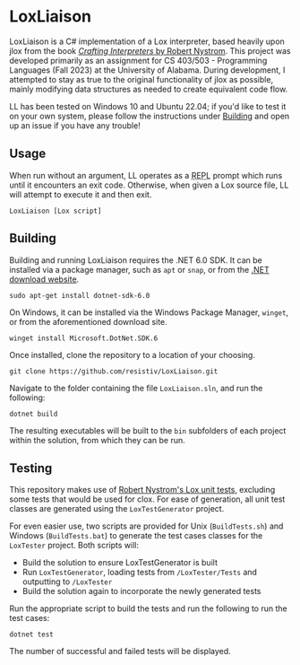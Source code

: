 # LoxLiaison
LoxLiaison is a C# implementation of a Lox interpreter, based heavily upon jlox from the book [*Crafting Interpreters* by Robert Nystrom](https://craftinginterpreters.com/). This project was developed primarily as an assignment for CS 403/503 - Programming Languages (Fall 2023) at the University of Alabama. During development, I attempted to stay as true to the original functionality of jlox as possible, mainly modifying data structures as needed to create equivalent code flow.

LL has been tested on Windows 10 and Ubuntu 22.04; if you'd like to test it on your own system, please follow the instructions under [Building](#building) and open up an issue if you have any trouble!

## Usage
When run without an argument, LL operates as a <abbr title="read-eval-print loop">REPL</abbr> prompt which runs until it encounters an exit code. Otherwise, when given a Lox source file, LL will attempt to execute it and then exit.
```
LoxLiaison [Lox script]
```

## Building
Building and running LoxLiaison requires the .NET 6.0 SDK. It can be installed via a package manager, such as ``apt`` or ``snap``, or from the [.NET download website](https://dotnet.microsoft.com/en-us/download/dotnet/6.0).
```
sudo apt-get install dotnet-sdk-6.0
```
On Windows, it can be installed via the Windows Package Manager, ``winget``, or from the aforementioned download site.
```
winget install Microsoft.DotNet.SDK.6
```
Once installed, clone the repository to a location of your choosing.
```
git clone https://github.com/resistiv/LoxLiaison.git
```
Navigate to the folder containing the file ``LoxLiaison.sln``, and run the following:
```
dotnet build
```
The resulting executables will be built to the ``bin`` subfolders of each project within the solution, from which they can be run.

## Testing
This repository makes use of [Robert Nystrom's Lox unit tests](https://github.com/munificent/craftinginterpreters/tree/master/test), excluding some tests that would be used for clox.
For ease of generation, all unit test classes are generated using the ``LoxTestGenerator`` project.

For even easier use, two scripts are provided for Unix (``BuildTests.sh``) and Windows (``BuildTests.bat``) to generate the test cases classes for the ``LoxTester`` project. Both scripts will:
- Build the solution to ensure LoxTestGenerator is built
- Run ``LoxTestGenerator``, loading tests from ``/LoxTester/Tests`` and outputting to ``/LoxTester``
- Build the solution again to incorporate the newly generated tests

Run the appropriate script to build the tests and run the following to run the test cases:
```
dotnet test
```
The number of successful and failed tests will be displayed.